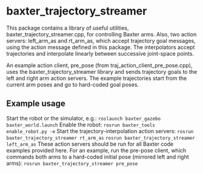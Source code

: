 # baxter_trajectory_streamer
This package contains a library of useful utilities, baxter_trajectory_streamer.cpp, for controlling Baxter arms.
Also, two action servers: left_arm_as and rt_arm_as, which accept trajectory goal messages, using the action
message defined in this package.  The interpolators accept trajectories and interpolate linearly between successive
joint-space points.

An example action client, pre_pose (from traj_action_client_pre_pose.cpp), uses the baxter_trajectory_streamer library
and sends trajectory goals to the left and right arm action servers.  The example trajectories start from the
current arm poses and go to hard-coded goal poses.

## Example usage
Start the robot or the simulator, e.g.:
`roslaunch baxter_gazebo baxter_world.launch`
Enable the robot:
`rosrun baxter_tools enable_robot.py -e`
Start the trajectory-interpolation action servers:
`rosrun baxter_trajectory_streamer rt_arm_as`
`rosrun baxter_trajectory_streamer left_arm_as`
These action servers should be run for all Baxter code examples provided here.  For an example, run the pre-pose client,
which commands both arms to a hard-coded initial pose (mirrored left and right arms):
`rosrun baxter_trajectory_streamer pre_pose`
